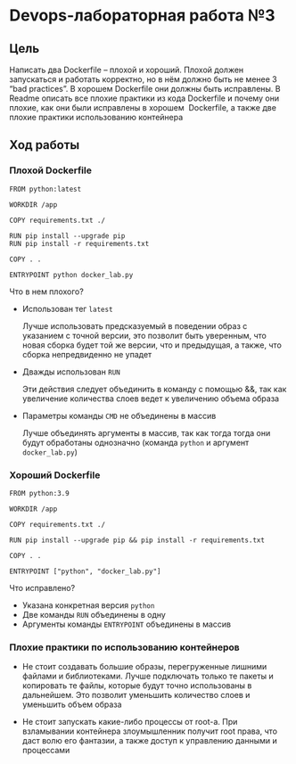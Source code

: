 # Devops-лабораторная работа №3

## Цель

Написать два Dockerfile – плохой и хороший. 
Плохой должен запускаться и работать корректно, но в нём должно быть не менее 3 “bad practices”. 
В хорошем Dockerfile они должны быть исправлены. В Readme описать все плохие практики из кода 
Dockerfile и почему они плохие, как они были исправлены в хорошем  Dockerfile, а также 
две плохие практики использованию контейнера

## Ход работы

### Плохой Dockerfile
```
FROM python:latest

WORKDIR /app

COPY requirements.txt ./

RUN pip install --upgrade pip
RUN pip install -r requirements.txt

COPY . .

ENTRYPOINT python docker_lab.py
```
Что в нем плохого?
- Использован тег ```latest```

  Лучше использовать предсказуемый в поведении образ с указанием с точной версии, это позволит быть уверенным, что новая сборка будет той же версии, что и предыдущая, а также, что сборка непредвиденно не упадет


- Дважды использован ```RUN```

  Эти действия следует объединить в команду с помощью &&, так как увеличение количества слоев ведет к увеличению объема образа


- Параметры команды ```CMD``` не объединены в массив

  Лучше объединять аргументы в массив, так как тогда тогда они будут обработаны однозначно (команда `python` и аргумент `docker_lab.py`)


### Хороший Dockerfile
```
FROM python:3.9

WORKDIR /app

COPY requirements.txt ./

RUN pip install --upgrade pip && pip install -r requirements.txt

COPY . .

ENTRYPOINT ["python", "docker_lab.py"]
```
Что исправлено?
- Указана конкретная версия ```python```
- Две команды ```RUN``` объединены в одну
- Аргументы команды ```ENTRYPOINT``` объединены в массив

### Плохие практики по использованию контейнеров

- Не стоит создавать большие образы, перегруженные лишними файлами и библиотеками. 
Лучше подключать только те пакеты и копировать те файлы, которые будут точно использованы в дальнейшем.
Это позволит уменьшить количество слоев и уменьшить объем образа

- Не стоит запускать какие-либо процессы от root-a. 
При взламывании контейнера злоумышленник получит root права, что даст волю его фантазии, 
а также доступ к управлению данными и процессами


